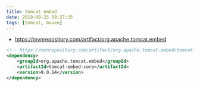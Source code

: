 ```yaml
---
title: tomcat embed
date: 2019-08-25 08:27:35
tags: [tomcat, maven]
---
```


* <https://mvnrepository.com/artifact/org.apache.tomcat.embed>

```xml
<!-- https://mvnrepository.com/artifact/org.apache.tomcat.embed/tomcat-embed-core -->
<dependency>
    <groupId>org.apache.tomcat.embed</groupId>
    <artifactId>tomcat-embed-core</artifactId>
    <version>9.0.14</version>
</dependency>
```

